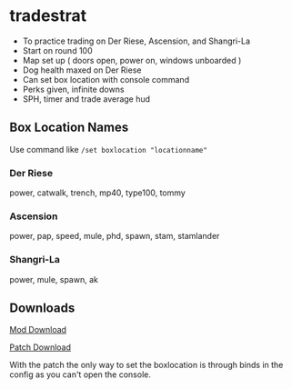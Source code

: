 # tradestrat

* To practice trading on Der Riese, Ascension, and Shangri-La
* Start on round 100
* Map set up ( doors open, power on, windows unboarded )
* Dog health maxed on Der Riese
* Can set box location with console command
* Perks given, infinite downs
* SPH, timer and trade average hud

## Box Location Names

Use command like `/set boxlocation "locationname"`

### Der Riese

power, catwalk, trench, mp40, type100, tommy

### Ascension

power, pap, speed, mule, phd, spawn, stam, stamlander

### Shangri-La

power, mule, spawn, ak

## Downloads

[Mod Download](https://www.mediafire.com/file/44cf6in6u6m1uem/tradestratv3.zip/file)

[Patch Download](https://www.mediafire.com/file/3ezdhsn5wuc7smo/common_zombie_patch.ff/file)

With the patch the only way to set the boxlocation is through binds in the config as you can't open the console.
